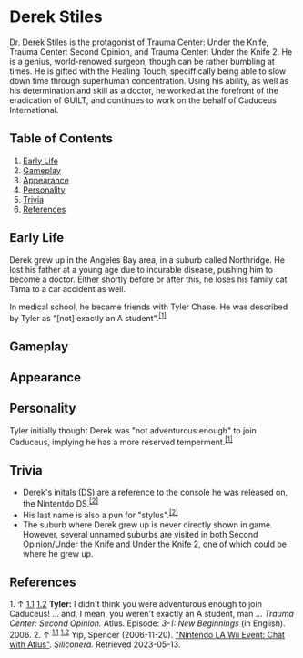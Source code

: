 # Derek Stiles

Dr. Derek Stiles is the protagonist of Trauma Center: Under the Knife, Trauma Center: Second Opinion, and Trauma Center: Under the Knife 2. He is a genius, world-renowed surgeon, though can be rather bumbling at times. He is gifted with the Healing Touch, speciffically being able to slow down time through superhuman concentration. Using his ability, as well as his determination and skill as a doctor, he worked at the forefront of the eradication of GUILT, and continues to work on the behalf of Caduceus International.

## Table of Contents
1. [Early Life](#Early_Life)
2. [Gameplay](#Gameplay)
3. [Appearance](#Appearance)
4. [Personality](#Personality)
5. [Trivia](#Trivia)
6. [References](#References)

## <a id="Early_Life"></a>Early Life
Derek grew up in the Angeles Bay area, in a suburb called Northridge. He lost his father at a young age due to incurable disease, pushing him to become a doctor. Either shortly before or after this, he loses his family cat Tama to a car accident as well.

In medical school, he became friends with Tyler Chase. He was described by Tyler as "[not] exactly an A student".<sup><a id="cite_ref_1.1"></a>[[1]](#cite_note-1)</sup>

## <a id="Gameplay"></a>Gameplay

## <a id="Appearance"></a>Appearance 

## <a id="Personality"></a>Personality

Tyler initially thought Derek was "not adventurous enough" to join Caduceus, implying he has a more reserved temperment.<sup><a id="cite_ref_1.2"></a>[[1]](#cite_note-1)</sup>

## <a id="Trivia"></a>Trivia

* Derek's initals (DS) are a reference to the console he was released on, the Nintentdo DS.<sup><a id="cite_ref_2.1"></a>[[2]](#cite_note-2)</sup>
* His last name is also a pun for "stylus".<sup><a id="cite_ref_2.2"></a>[[2]](#cite_note-2)</sup>
* The suburb where Derek grew up is never directly shown in game. However, several unnamed suburbs are visited in both Second Opinion/Under the Knife and Under the Knife 2, one of which could be where he grew up.

## <a id="References"></a>References
<a id="cite_note-1">1. ↑ <sup>[1.1](#cite_ref_1.1) [1.2](#cite_ref_1.2)</sup> **Tyler:** I didn't think you were adventurous enough to join Caduceus! ... and, I mean, you weren't exactly an A student, man ...
*Trauma Center: Second Opinion.* Atlus. Episode: *3-1: New Beginnings* (in English). 2006.
<a id="cite_note-2"></a>2. ↑ <sup>[1.1](#cite_ref_2.1) [1.2](#cite_ref_2.2)</sup> Yip, Spencer (2006-11-20). ["Nintendo LA Wii Event: Chat with Atlus"](https://www.siliconera.com/nintendo-la-wii-event-chat-with-atlus/). *Siliconera.* Retrieved 2023-05-13.
